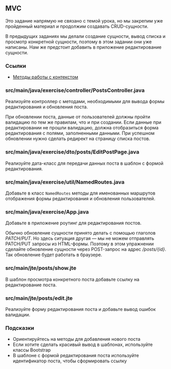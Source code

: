 ## MVC

Это задание напрямую не связано с темой урока, но мы закрепим уже пройденный материал и продолжим создавать CRUD-сущности.

В предыдущих заданиях мы делали создание сущности, вывод списка и просмотр конкретной сущности, поэтому в этом задании они уже написаны.
Нам же предстоит добавить в приложение редактирование сущности.

### Ссылки

* [Методы работы с контекстом](https://javalin.io/documentation#context)

### src/main/java/exercise/controller/PostsController.java

Реализуйте контроллер с методами, необходимыми для вывода формы редактирования и обновления поста.

При обновлении поста, данные от пользователей должны пройти валидацию по тем же правилам, что и при создании.
Если данные при редактировании не прошли валидацию, должна отобразиться форма редактирования с полями, заполненными данными.
При успешном обновлении нужно сделать редирект на страницу списка постов.

### src/main/java/exercise/dto/posts/EditPostPage.java

Реализуйте дата-класс для передачи данных поста в шаблон с формой редактирования.

### src/main/java/exercise/util/NamedRoutes.java

Добавьте в класс `NamedRoutes` методы для именованных маршрутов отображения формы редактирования и обновления пользователей.

### src/main/java/exercise/App.java

Добавьте в приложение роутинг для редактирования постов.

Обычно обновление сущности принято делать с помощью глаголов *PATCH/PUT*.
Но здесь ситуация другая — мы не можем отправлять PATCH/PUT запросы из HTML-формы. 
Поэтому в этом упражнении сделайте обновление сущности через POST-запрос на адрес */posts/{id}*.
Так обновление будет работать в браузере.

### src/main/jte/posts/show.jte

В шаблон просмотра конкретного поста добавьте ссылку на редактирование поста.

### src/main/jte/posts/edit.jte

Реализуйте форму редактирования поста и добавьте вывод ошибок валидации.

### Подсказки

* Ориентируйтесь на методы для добавления нового поста
* Если хотите сделать красивый вывод в шаблонах, используйте классы Bootstrap
* В шаблоне с формой редактирования поста используйте идентификатор поста, чтобы сформировать ссылку

